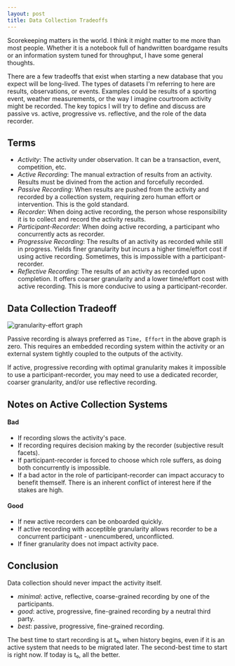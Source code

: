 ```yaml
---
layout: post
title: Data Collection Tradeoffs
---
```

Scorekeeping matters in the world. I think it might matter to me more than most people. Whether it is a notebook full of handwritten boardgame results or an information system tuned for throughput, I have some general thoughts.

There are a few tradeoffs that exist when starting a new database that you expect will be long-lived. The types of datasets I'm referring to here are results, observations, or events. Examples could be results of a sporting event, weather measurements, or the way I imagine courtroom activity might be recorded. The key topics I will try to define and discuss are passive vs. active, progressive vs. reflective, and the role of the data recorder.

## Terms

- *Activity*: The activity under observation. It can be a transaction, event, competition, etc.
- *Active Recording*: The manual extraction of results from an activity. Results must be divined from the action and forcefully recorded.
- *Passive Recording*: When results are pushed from the activity and recorded by a collection system, requiring zero human effort or intervention. This is the gold standard.
- *Recorder*: When doing active recording, the person whose responsibility it is to collect and record the activity results.
- *Participant-Recorder*: When doing active recording, a participant who concurrently acts as recorder.
- *Progressive Recording*: The results of an activity as recorded while still in progress. Yields finer granularity but incurs a higher time/effort cost if using active recording. Sometimes, this is impossible with a participant-recorder.
- *Reflective Recording*: The results of an activity as recorded upon completion. It offers coarser granularity and a lower time/effort cost with active recording. This is more conducive to using a participant-recorder.

## Data Collection Tradeoff

![granularity-effort graph](http://i.imgur.com/PDMbeVj.png)

Passive recording is always preferred as `Time, Effort` in the above graph is zero. This requires an embedded recording system within the activity or an external system tightly coupled to the outputs of the activity.

If active, progressive recording with optimal granularity makes it impossible to use a participant-recorder, you may need to use a dedicated recorder, coarser granularity, and/or use reflective recording.

## Notes on Active Collection Systems

#### Bad
- If recording slows the activity's pace.
- If recording requires decision making by the recorder (subjective result facets).
- If participant-recorder is forced to choose which role suffers, as doing both concurrently is impossible.
- If a bad actor in the role of participant-recorder can impact accuracy to benefit themself. There is an inherent conflict of interest here if the stakes are high.

#### Good
- If new active recorders can be onboarded quickly.
- If active recording with acceptible granularity allows recorder to be a concurrent participant - unencumbered, unconflicted.
- If finer granularity does not impact activity pace.

## Conclusion

Data collection should never impact the activity itself.

- *minimal*: active, reflective, coarse-grained recording by one of the participants.
- *good*: active, progressive, fine-grained recording by a neutral third party.
- *best*: passive, progressive, fine-grained recording.

The best time to start recording is at t₀, when history begins, even if it is an active system that needs to be migrated later. The second-best time to start is right now. If today is t₀, all the better.
